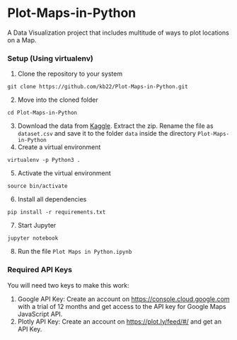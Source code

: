 # Plot-Maps-in-Python
A Data Visualization project that includes multitude of ways to plot locations on a Map.

### Setup (Using virtualenv)
1. Clone the repository to your system
```
git clone https://github.com/kb22/Plot-Maps-in-Python.git
```
2. Move into the cloned folder
```
cd Plot-Maps-in-Python
```
3. Download the data from [Kaggle](https://www.kaggle.com/darshank2019/business). Extract the zip. Rename the file as `dataset.csv` and save it to the folder `data` inside the directory `Plot-Maps-in-Python`
4. Create a virtual environment
```
virtualenv -p Python3 .
```
5. Activate the virtual environment
```
source bin/activate
```
6. Install all dependencies
```
pip install -r requirements.txt
```
7. Start Jupyter
```
jupyter notebook
```
8. Run the file `Plot Maps in Python.ipynb`

### Required API Keys
You will need two keys to make this work:
1. Google API Key: Create an account on https://console.cloud.google.com with a trial of 12 months and get access to the API key for Google Maps JavaScript API.
2. Plotly API Key: Create an account on https://plot.ly/feed/#/ and get an API Key.
